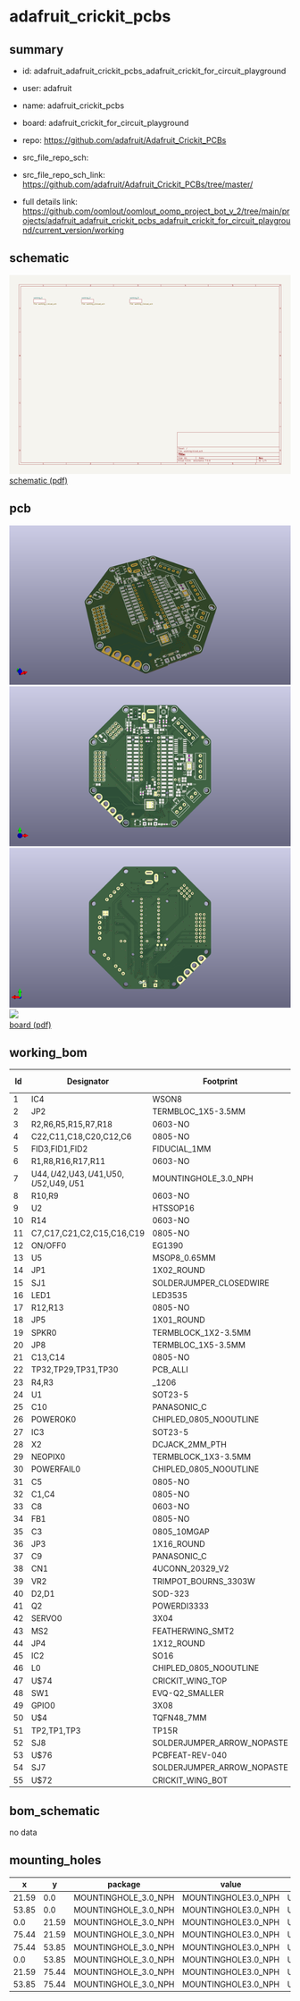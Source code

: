 # adafruit_crickit_pcbs
 
## summary 
* id: adafruit_adafruit_crickit_pcbs_adafruit_crickit_for_circuit_playground
* user: adafruit
* name: adafruit_crickit_pcbs
* board: adafruit_crickit_for_circuit_playground
* repo: https://github.com/adafruit/Adafruit_Crickit_PCBs



* src_file_repo_sch: 
* src_file_repo_sch_link: https://github.com/adafruit/Adafruit_Crickit_PCBs/tree/master/
* full details link: https://github.com/oomlout/oomlout_oomp_project_bot_v_2/tree/main/projects/adafruit_adafruit_crickit_pcbs_adafruit_crickit_for_circuit_playground/current_version/working  

## schematic  
![](working_schematic_600.png)  
[schematic (pdf)](working_schematic.pdf) 






















## pcb  
![](working_3d_600.png) 
![](working_3d_front_600.png)  
![](working_3d_back_600.png)  
![](working_600.png)  
[board (pdf)](working.pdf)  

## working_bom
| Id | Designator | Footprint | Quantity | Designation | Supplier and ref |  | None | 
| --- | --- | --- | --- | --- | --- | --- | --- | 
| 1 | IC4 | WSON8 | 1 | TPS259573 |  |  | [''] | 
| 2 | JP2 | TERMBLOC_1X5-3.5MM | 1 | 3.5mm |  |  | [''] | 
| 3 | R2,R6,R5,R15,R7,R18 | 0603-NO | 6 | 2.2K |  |  | [''] | 
| 4 | C22,C11,C18,C20,C12,C6 | 0805-NO | 6 | 0.1uF |  |  | [''] | 
| 5 | FID3,FID1,FID2 | FIDUCIAL_1MM | 3 | FIDUCIAL_1MM |  |  | [''] | 
| 6 | R1,R8,R16,R17,R11 | 0603-NO | 5 | 264K |  |  | [''] | 
| 7 | U$44,U$42,U$43,U$41,U$50,U$52,U$49,U$51 | MOUNTINGHOLE_3.0_NPH | 8 | MOUNTINGHOLE3.0_NPH |  |  | [''] | 
| 8 | R10,R9 | 0603-NO | 2 | 1Mohm |  |  | [''] | 
| 9 | U2 | HTSSOP16 | 1 | DRV8833PWPR |  |  | [''] | 
| 10 | R14 | 0603-NO | 1 | 510 |  |  | [''] | 
| 11 | C7,C17,C21,C2,C15,C16,C19 | 0805-NO | 7 | 10uF |  |  | [''] | 
| 12 | ON/OFF0 | EG1390 | 1 | MSS-22C01G2 |  |  | [''] | 
| 13 | U5 | MSOP8_0.65MM | 1 | PAM8302AASCR |  |  | [''] | 
| 14 | JP1 | 1X02_ROUND | 1 |  |  |  | [''] | 
| 15 | SJ1 | SOLDERJUMPER_CLOSEDWIRE | 1 |  |  |  | [''] | 
| 16 | LED1 | LED3535 | 1 | WS2812B3535 |  |  | [''] | 
| 17 | R12,R13 | 0805-NO | 2 | 100 |  |  | [''] | 
| 18 | JP5 | 1X01_ROUND | 1 |  |  |  | [''] | 
| 19 | SPKR0 | TERMBLOCK_1X2-3.5MM | 1 | 3.5mm |  |  | [''] | 
| 20 | JP8 | TERMBLOC_1X5-3.5MM | 1 | 5pin 3.5mm |  |  | [''] | 
| 21 | C13,C14 | 0805-NO | 2 | 1uF |  |  | [''] | 
| 22 | TP32,TP29,TP31,TP30 | PCB_ALLI | 4 | SEWTAPPCB_ALLIGATOR |  |  | [''] | 
| 23 | R4,R3 | _1206 | 2 | 0.2Î© |  |  | [''] | 
| 24 | U1 | SOT23-5 | 1 | mic5225-3.3 |  |  | [''] | 
| 25 | C10 | PANASONIC_C | 1 | 47uF+/16v |  |  | [''] | 
| 26 | POWEROK0 | CHIPLED_0805_NOOUTLINE | 1 | green |  |  | [''] | 
| 27 | IC3 | SOT23-5 | 1 | 74AHCT1G125DBV |  |  | [''] | 
| 28 | X2 | DCJACK_2MM_PTH | 1 | 2.1mm DC |  |  | [''] | 
| 29 | NEOPIX0 | TERMBLOCK_1X3-3.5MM | 1 | 3.5mm |  |  | [''] | 
| 30 | POWERFAIL0 | CHIPLED_0805_NOOUTLINE | 1 | red |  |  | [''] | 
| 31 | C5 | 0805-NO | 1 | 10ÂµF |  |  | [''] | 
| 32 | C1,C4 | 0805-NO | 2 | 10ÂµF/16V |  |  | [''] | 
| 33 | C8 | 0603-NO | 1 | DNP |  |  | [''] | 
| 34 | FB1 | 0805-NO | 1 | Ferrite |  |  | [''] | 
| 35 | C3 | 0805_10MGAP | 1 | 1uF |  |  | [''] | 
| 36 | JP3 | 1X16_ROUND | 1 |  |  |  | [''] | 
| 37 | C9 | PANASONIC_C | 1 | 47uF/16v |  |  | [''] | 
| 38 | CN1 | 4UCONN_20329_V2 | 1 | 4U#20329 |  |  | [''] | 
| 39 | VR2 | TRIMPOT_BOURNS_3303W | 1 | 10K trim |  |  | [''] | 
| 40 | D2,D1 | SOD-323 | 2 | 1N4148 |  |  | [''] | 
| 41 | Q2 | POWERDI3333 | 1 | AON7401 |  |  | [''] | 
| 42 | SERVO0 | 3X04 | 1 | 3x4 Male |  |  | [''] | 
| 43 | MS2 | FEATHERWING_SMT2 | 1 | FEATHERWING_SMTDUAL |  |  | [''] | 
| 44 | JP4 | 1X12_ROUND | 1 |  |  |  | [''] | 
| 45 | IC2 | SO16 | 1 | ULN2003AD |  |  | [''] | 
| 46 | L0 | CHIPLED_0805_NOOUTLINE | 1 | yellow |  |  | [''] | 
| 47 | U$74 | CRICKIT_WING_TOP | 1 |  |  |  | [''] | 
| 48 | SW1 | EVQ-Q2_SMALLER | 1 | EVQQ2 |  |  | [''] | 
| 49 | GPIO0 | 3X08 | 1 | 3x8 FEMALE |  |  | [''] | 
| 50 | U$4 | TQFN48_7MM | 1 | ATSAMD21G_QFN |  |  | [''] | 
| 51 | TP2,TP1,TP3 | TP15R | 3 | TPTP15R |  |  | [''] | 
| 52 | SJ8 | SOLDERJUMPER_ARROW_NOPASTE | 1 | ISENSEB |  |  | [''] | 
| 53 | U$76 | PCBFEAT-REV-040 | 1 |  |  |  | [''] | 
| 54 | SJ7 | SOLDERJUMPER_ARROW_NOPASTE | 1 | ISENSEA |  |  | [''] | 
| 55 | U$72 | CRICKIT_WING_BOT | 1 |  |  |  | [''] | 


## bom_schematic
no data

## mounting_holes
| x | y | package | value | ref | size | 
| --- | --- | --- | --- | --- | --- | 
| 21.59 | 0.0 | MOUNTINGHOLE_3.0_NPH | MOUNTINGHOLE3.0_NPH | U$41 | m3 | 
| 53.85 | 0.0 | MOUNTINGHOLE_3.0_NPH | MOUNTINGHOLE3.0_NPH | U$42 | m3 | 
| 0.0 | 21.59 | MOUNTINGHOLE_3.0_NPH | MOUNTINGHOLE3.0_NPH | U$43 | m3 | 
| 75.44 | 21.59 | MOUNTINGHOLE_3.0_NPH | MOUNTINGHOLE3.0_NPH | U$44 | m3 | 
| 75.44 | 53.85 | MOUNTINGHOLE_3.0_NPH | MOUNTINGHOLE3.0_NPH | U$49 | m3 | 
| 0.0 | 53.85 | MOUNTINGHOLE_3.0_NPH | MOUNTINGHOLE3.0_NPH | U$50 | m3 | 
| 21.59 | 75.44 | MOUNTINGHOLE_3.0_NPH | MOUNTINGHOLE3.0_NPH | U$51 | m3 | 
| 53.85 | 75.44 | MOUNTINGHOLE_3.0_NPH | MOUNTINGHOLE3.0_NPH | U$52 | m3 | 


